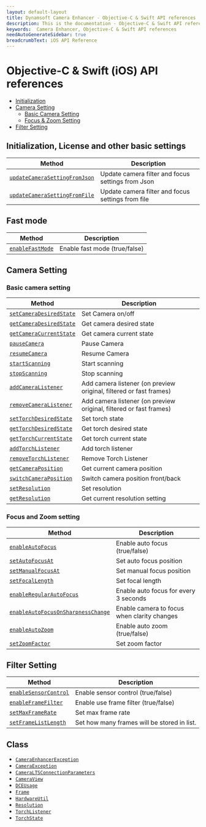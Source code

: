 ```yaml
---
layout: default-layout
title: Dynamsoft Camera Enhancer - Objective-C & Swift API references
description: This is the documentation - Objective-C & Swift API references page of Dynamsoft Camera Enhancer.
keywords:  Camera Enhancer, Objective-C & Swift API references
needAutoGenerateSidebar: true
breadcrumbText: iOS API Reference
---
```


# Objective-C & Swift (iOS) API references

- [Initialization](#Initialization-License-and-other-basic-settings)
- [Camera Setting](#Camera-Setting)
    - [Basic Camera Setting](#Basic-camera-setting)
    - [Focus & Zoom Setting](#Focus-and-Zoom-setting)
- [Filter Setting](#Filter-Setting)
## Initialization, License and other basic settings

| Method | Description |
|-----------------|---------------|
| [`updateCameraSettingFromJson`]({{site.ios-basic-setting}}basic-setting.html#updateCameraSettingFromJson) | Update camera filter and focus settings from Json |
| [`updateCameraSettingFromFile`]({{site.ios-basic-setting}}basic-setting.html#updateCameraSettingFromFile) | Update camera filter and focus settings from file |

## Fast mode

| Method | Description |
|-----------------|---------------|
| [`enableFastMode`]({{site.ios-basic-setting}}basic-setting.html#setFastmode) | Enable fast mode (true/false) |

## Camera Setting

### Basic camera setting

| Method | Description |
|-----------------|---------------|
| [`setCameraDesiredState`]({{site.ios-basic-setting}}basic-setting.html#getCameraCurrentState-getCameraDesireState-and-setCameraDesireState) | Set Camera on/off |
| [`getCameraDesiredState`]({{site.ios-basic-setting}}basic-setting.html#getCameraCurrentState-getCameraDesireState-and-setCameraDesireState) | Get camera desired state |
| [`getCameraCurrentState`]({{site.ios-basic-setting}}basic-setting.html#getCameraCurrentState-getCameraDesireState-and-setCameraDesireState) | Get camera current state |
| [`pauseCamera`]({{site.ios-basic-setting}}basic-setting.html#pauseCamera-and-resumeCamera) | Pause Camera |
| [`resumeCamera`]({{site.ios-basic-setting}}basic-setting.html#pauseCamera-and-resumeCamera) | Resume Camera |
| [`startScanning`]({{site.ios-basic-setting}}basic-setting.html#stopScanning-and-startScanning) | Start scanning |
| [`stopScanning`]({{site.ios-basic-setting}}basic-setting.html#stopScanning-and-startScanning) | Stop scanning |
| [`addCameraListener`]({{site.ios-basic-setting}}basic-setting.html#addCameraListener-and-removeCameraListener) | Add camera listener (on preview original, filtered or fast frames) | Add camera listener (on preview original, filtered or fast frames) |
| [`removeCameraListener`]({{site.ios-basic-setting}}basic-setting.html#addCameraListener-and-removeCameraListener) | Add camera listener (on preview original, filtered or fast frames) | Remove camera listener |
| [`setTorchDesiredState`]({{site.ios-basic-setting}}basic-setting.html#getTorchCurrentState-getTorchDesiredState-and-setTorchDesiredState) | Set torch state |
| [`getTorchDesiredState`]({{site.ios-basic-setting}}basic-setting.html#getTorchCurrentState-getTorchDesiredState-and-setTorchDesiredState) | Get torch desired state |
| [`getTorchCurrentState`]({{site.ios-basic-setting}}basic-setting.html#getTorchCurrentState-getTorchDesiredState-and-setTorchDesiredState) | Get torch current state |
| [`addTorchListener`]({{site.ios-basic-setting}}basic-setting.html#addTorchListener-and-removeTorchListener) | Add torch listener |
| [`removeTorchListener`]({{site.ios-basic-setting}}basic-setting.html#addTorchListener-and-removeTorchListener) | Remove Torch Listener |
| [`getCameraPosition`]({{site.ios-basic-setting}}basic-setting.html#getCameraPosition-and-switchCameraPosition) | Get current camera position |
| [`switchCameraPosition`]({{site.ios-basic-setting}}basic-setting.html#getCameraPosition-and-switchCameraPosition) | Switch camera position front/back |
| [`setResolution`]({{site.ios-basic-setting}}basic-setting.html#getResolution-and-setResolution) | Set resolution |
| [`getResolution`]({{site.ios-basic-setting}}basic-setting.html#getResolution-and-setResolution) | Get current resolution setting |

### Focus and Zoom setting

| Method | Description |
|-----------------|---------------|
| [`enableAutoFocus`]({{site.ios-zoom-setting}}zoom-focus.html#enableAutoFocus) | Enable auto focus (true/false) |
| [`setAutoFocusAt`]({{site.ios-zoom-setting}}zoom-focus.html#setAutoFocusPoint) | Set auto focus position |
| [`setManualFocusAt`]({{site.ios-zoom-setting}}zoom-focus.html#setManualFocusAt) | Set manual focus position |
| [`setFocalLength`]({{site.ios-zoom-setting}}zoom-focus.html#setFocalLength) | Set focal length |
| [`enableRegularAutoFocus`]({{site.ios-zoom-setting}}zoom-focus.html#enableRegularAutoFocus) | Enable auto focus for every 3 seconds |
| [`enableAutoFocusOnSharpnessChange`]({{site.ios-zoom-setting}}zoom-focus.html#enableAutoFocusOnSharpnessChange) | Enable camera to focus when clarity changes |
| [`enableAutoZoom`]({{site.ios-zoom-setting}}zoom-focus.html#enableAutoZoom) | Enable auto zoom (true/false) |
| [`setZoomFactor`]({{site.ios-zoom-setting}}zoom-focus.html#setZoomFactor) | Set zoom factor |

## Filter Setting

| Method | Description |
|-----------------|---------------|
| [`enableSensorControl`]({{site.ios-filter-setting}}filter.html#setSensorControl) | Enable sensor control (true/false) |
| [`enableFrameFilter`]({{site.ios-filter-setting}}filter.html#setUseFrameFilter) | Enable use frame filter (true/false) |
| [`setMaxFrameRate`]({{site.ios-filter-setting}}filter.html#setMaxFrameRate) | Set max frame rate |
| [`setFrameListLength`]({{site.ios-filter-setting}}filter.html#setFrameListLength) | Set how many frames will be stored in list. |

## Class

- [`CameraEnhancerException`]()
- [`CameraException`]()
- [`CameraLTSConnectionParameters`]()
- [`CameraView`]()
- [`DCEUsage`]()
- [`Frame`]()
- [`HardwareUtil`]()
- [`Resolution`]()
- [`TorchListener`]()
- [`TorchState`]()